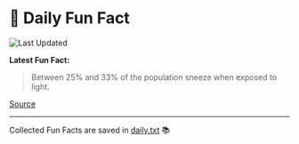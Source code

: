 # 🌟 Daily Fun Fact

![Last Updated](https://img.shields.io/badge/Last_Updated-2025_04_27-blue?style=flat-square)

**Latest Fun Fact:**

> Between 25% and 33% of the population sneeze when exposed to light.

[Source](http://www.djtech.net/humor/useless_facts.htm)

---

Collected Fun Facts are saved in [daily.txt](daily.txt) 📚

